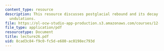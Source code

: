 ```yaml
---
content_type: resource
description: This resource discusses postglacial rebound and its decay of boundary
  undulations.
file: https://ol-ocw-studio-app-production.s3.amazonaws.com/courses/12-520-geodynamics-fall-2006/8cad3c84f9c0fc5de680ac0198ec793d_lecture26.pdf
file_type: application/pdf
resourcetype: Document
title: lecture26.pdf
uid: 8cad3c84-f9c0-fc5d-e680-ac0198ec793d
---
```


